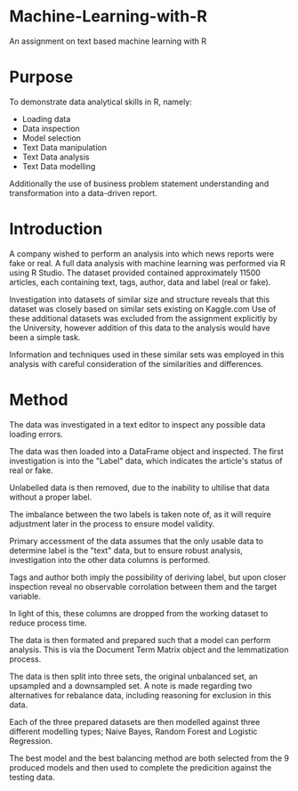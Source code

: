 # Machine-Learning-with-R
An assignment on text based machine learning with R

# Purpose
To demonstrate data analytical skills in R, namely:
 - Loading data
 - Data inspection
 - Model selection
 - Text Data manipulation
 - Text Data analysis
 - Text Data modelling
 
 Additionally the use of business problem statement understanding and transformation into a data-driven report.
 
 # Introduction
 A company wished to perform an analysis into which news reports were fake or real.
 A full data analysis with machine learning was performed via R using R Studio.
 The dataset provided contained approximately 11500 articles, each containing text, tags, author, data and label (real or fake).
 
 Investigation into datasets of similar size and structure reveals that this dataset was closely based on similar sets existing on Kaggle.com
 Use of these additional datasets was excluded from the assignment explicitly by the University, however addition of this data to the analysis would have been a simple task.
 
 Information and techniques used in these similar sets was employed in this analysis with careful consideration of the similarities and differences.
 
 # Method
 The data was investigated in a text editor to inspect any possible data loading errors.
 
 The data was then loaded into a DataFrame object and inspected.
 The first investigation is into the "Label" data, which indicates the article's status of real or fake.
 
 Unlabelled data is then removed, due to the inability to ultilise that data without a proper label.
 
 The imbalance between the two labels is taken note of, as it will require adjustment later in the process to ensure model validity.
 
 Primary accessment of the data assumes that the only usable data to determine label is the "text" data, but to ensure robust analysis, investigation into the other data columns is performed.
 
 Tags and author both imply the possibility of deriving label, but upon closer inspection reveal no observable corrolation between them and the target variable.
 
 In light of this, these columns are dropped from the working dataset to reduce process time.
 
 The data is then formated and prepared such that a model can perform analysis. This is via the Document Term Matrix object and the lemmatization process.
 
 The data is then split into three sets, the original unbalanced set, an upsampled and a downsampled set. A note is made regarding two alternatives for rebalance data, including reasoning for exclusion in this data.
 
 Each of the three prepared datasets are then modelled against three different modelling types; Naive Bayes, Random Forest and Logistic Regression.
 
 The best model and the best balancing method are both selected from the 9 produced models and then used to complete the predicition against the testing data.
